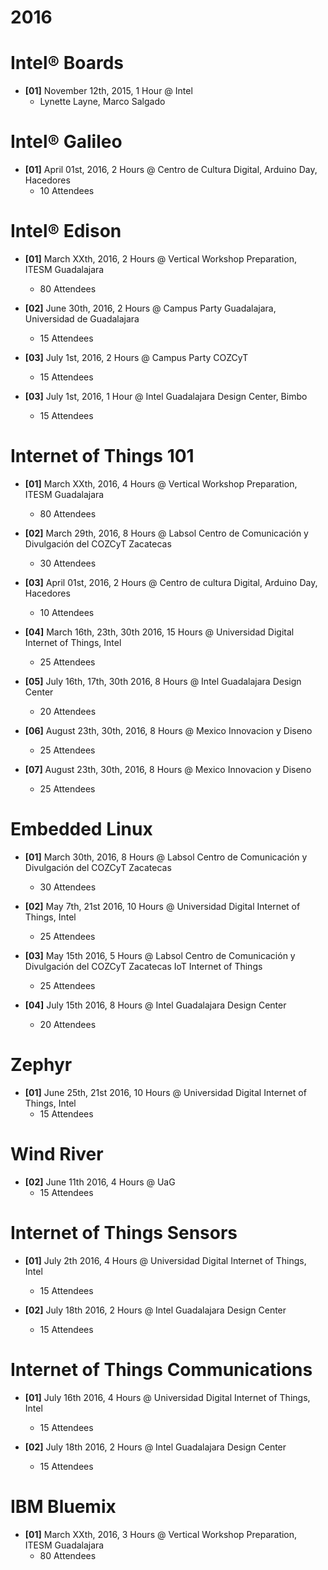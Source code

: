 # 2016

# Intel® Boards

- __[01]__ November 12th, 2015, 1 Hour @ Intel
  - Lynette Layne, Marco Salgado

# Intel® Galileo

- __[01]__ April 01st, 2016, 2 Hours @ Centro de Cultura Digital, Arduino Day, Hacedores
  - 10 Attendees

# Intel® Edison

- __[01]__ March XXth, 2016, 2 Hours @ Vertical Workshop Preparation, ITESM Guadalajara
  - 80 Attendees

- __[02]__ June 30th, 2016, 2 Hours @ Campus Party Guadalajara, Universidad de Guadalajara
  - 15 Attendees

- __[03]__ July 1st, 2016, 2 Hours @ Campus Party COZCyT
  - 15 Attendees

- __[03]__ July 1st, 2016, 1 Hour @ Intel Guadalajara Design Center, Bimbo
  - 15 Attendees

# Internet of Things 101

- __[01]__ March XXth, 2016, 4 Hours @ Vertical Workshop Preparation, ITESM Guadalajara
  - 80 Attendees

- __[02]__ March 29th, 2016, 8 Hours @ Labsol Centro de Comunicación y Divulgación del COZCyT Zacatecas
  - 30 Attendees

- __[03]__ April 01st, 2016, 2 Hours @ Centro de cultura Digital, Arduino Day, Hacedores
  - 10 Attendees

- __[04]__ March 16th, 23th, 30th 2016, 15 Hours @ Universidad Digital Internet of Things, Intel
  - 25 Attendees

- __[05]__ July 16th, 17th, 30th 2016, 8 Hours @ Intel Guadalajara Design Center
  - 20 Attendees

- __[06]__ August 23th, 30th, 2016, 8 Hours @ Mexico Innovacion y Diseno
  - 25 Attendees

- __[07]__ August 23th, 30th, 2016, 8 Hours @ Mexico Innovacion y Diseno
  - 25 Attendees

# Embedded Linux

- __[01]__ March 30th, 2016, 8 Hours @ Labsol Centro de Comunicación y Divulgación del COZCyT Zacatecas
  - 30 Attendees

- __[02]__ May 7th, 21st 2016, 10 Hours @ Universidad Digital Internet of Things, Intel
  - 25 Attendees

- __[03]__ May 15th 2016, 5 Hours @ Labsol Centro de Comunicación y Divulgación del COZCyT Zacatecas IoT Internet of Things
  - 25 Attendees

- __[04]__ July 15th 2016, 8 Hours @ Intel Guadalajara Design Center
  - 20 Attendees

# Zephyr

- __[01]__ June 25th, 21st 2016, 10 Hours @ Universidad Digital Internet of Things, Intel
  - 15 Attendees

# Wind River

- __[02]__ June 11th 2016, 4 Hours @ UaG
  - 15 Attendees

# Internet of Things Sensors

- __[01]__ July 2th 2016, 4 Hours @ Universidad Digital Internet of Things, Intel
  - 15 Attendees

- __[02]__ July 18th 2016, 2 Hours @ Intel Guadalajara Design Center
  - 15 Attendees

# Internet of Things Communications

- __[01]__ July 16th 2016, 4 Hours @ Universidad Digital Internet of Things, Intel
  - 15 Attendees

- __[02]__ July 18th 2016, 2 Hours @ Intel Guadalajara Design Center
  - 15 Attendees

# IBM Bluemix

- __[01]__ March XXth, 2016, 3 Hours @ Vertical Workshop Preparation, ITESM Guadalajara
  - 80 Attendees
